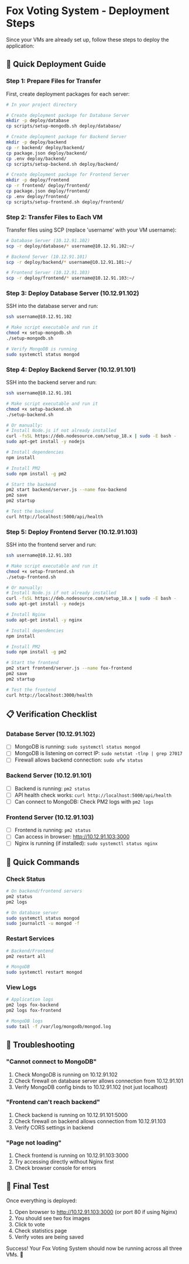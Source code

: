 # Fox Voting System - Deployment Steps

Since your VMs are already set up, follow these steps to deploy the application:

## 🚀 Quick Deployment Guide

### Step 1: Prepare Files for Transfer

First, create deployment packages for each server:

```bash
# In your project directory

# Create deployment package for Database Server
mkdir -p deploy/database
cp scripts/setup-mongodb.sh deploy/database/

# Create deployment package for Backend Server
mkdir -p deploy/backend
cp -r backend/ deploy/backend/
cp package.json deploy/backend/
cp .env deploy/backend/
cp scripts/setup-backend.sh deploy/backend/

# Create deployment package for Frontend Server
mkdir -p deploy/frontend
cp -r frontend/ deploy/frontend/
cp package.json deploy/frontend/
cp .env deploy/frontend/
cp scripts/setup-frontend.sh deploy/frontend/
```

### Step 2: Transfer Files to Each VM

Transfer files using SCP (replace 'username' with your VM username):

```bash
# Database Server (10.12.91.102)
scp -r deploy/database/* username@10.12.91.102:~/

# Backend Server (10.12.91.101)
scp -r deploy/backend/* username@10.12.91.101:~/

# Frontend Server (10.12.91.103)
scp -r deploy/frontend/* username@10.12.91.103:~/
```

### Step 3: Deploy Database Server (10.12.91.102)

SSH into the database server and run:

```bash
ssh username@10.12.91.102

# Make script executable and run it
chmod +x setup-mongodb.sh
./setup-mongodb.sh

# Verify MongoDB is running
sudo systemctl status mongod
```

### Step 4: Deploy Backend Server (10.12.91.101)

SSH into the backend server and run:

```bash
ssh username@10.12.91.101

# Make script executable and run it
chmod +x setup-backend.sh
./setup-backend.sh

# Or manually:
# Install Node.js if not already installed
curl -fsSL https://deb.nodesource.com/setup_18.x | sudo -E bash -
sudo apt-get install -y nodejs

# Install dependencies
npm install

# Install PM2
sudo npm install -g pm2

# Start the backend
pm2 start backend/server.js --name fox-backend
pm2 save
pm2 startup

# Test the backend
curl http://localhost:5000/api/health
```

### Step 5: Deploy Frontend Server (10.12.91.103)

SSH into the frontend server and run:

```bash
ssh username@10.12.91.103

# Make script executable and run it
chmod +x setup-frontend.sh
./setup-frontend.sh

# Or manually:
# Install Node.js if not already installed
curl -fsSL https://deb.nodesource.com/setup_18.x | sudo -E bash -
sudo apt-get install -y nodejs

# Install Nginx
sudo apt-get install -y nginx

# Install dependencies
npm install

# Install PM2
sudo npm install -g pm2

# Start the frontend
pm2 start frontend/server.js --name fox-frontend
pm2 save
pm2 startup

# Test the frontend
curl http://localhost:3000/health
```

## 📋 Verification Checklist

### Database Server (10.12.91.102)
- [ ] MongoDB is running: `sudo systemctl status mongod`
- [ ] MongoDB is listening on correct IP: `sudo netstat -tlnp | grep 27017`
- [ ] Firewall allows backend connection: `sudo ufw status`

### Backend Server (10.12.91.101)
- [ ] Backend is running: `pm2 status`
- [ ] API health check works: `curl http://localhost:5000/api/health`
- [ ] Can connect to MongoDB: Check PM2 logs with `pm2 logs`

### Frontend Server (10.12.91.103)
- [ ] Frontend is running: `pm2 status`
- [ ] Can access in browser: http://10.12.91.103:3000
- [ ] Nginx is running (if installed): `sudo systemctl status nginx`

## 🔧 Quick Commands

### Check Status
```bash
# On backend/frontend servers
pm2 status
pm2 logs

# On database server
sudo systemctl status mongod
sudo journalctl -u mongod -f
```

### Restart Services
```bash
# Backend/Frontend
pm2 restart all

# MongoDB
sudo systemctl restart mongod
```

### View Logs
```bash
# Application logs
pm2 logs fox-backend
pm2 logs fox-frontend

# MongoDB logs
sudo tail -f /var/log/mongodb/mongod.log
```

## 🚨 Troubleshooting

### "Cannot connect to MongoDB"
1. Check MongoDB is running on 10.12.91.102
2. Check firewall on database server allows connection from 10.12.91.101
3. Verify MongoDB config binds to 10.12.91.102 (not just localhost)

### "Frontend can't reach backend"
1. Check backend is running on 10.12.91.101:5000
2. Check firewall on backend allows connection from 10.12.91.103
3. Verify CORS settings in backend

### "Page not loading"
1. Check frontend is running on 10.12.91.103:3000
2. Try accessing directly without Nginx first
3. Check browser console for errors

## 🎯 Final Test

Once everything is deployed:

1. Open browser to http://10.12.91.103:3000 (or port 80 if using Nginx)
2. You should see two fox images
3. Click to vote
4. Check statistics page
5. Verify votes are being saved

Success! Your Fox Voting System should now be running across all three VMs. 🦊 